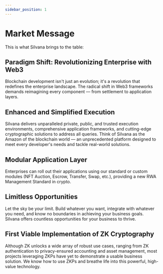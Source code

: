 ```yaml
---
sidebar_position: 1
---
```


# Market Message

This is what Silvana brings to the table:

## Paradigm Shift: Revolutionizing Enterprise with Web3

Blockchain development isn't just an evolution; it's a revolution that redefines the enterprise landscape. The radical shift in Web3 frameworks demands reimagining every component — from settlement to application layers.

## Enhanced and Simplified Execution

Silvana delivers unparalleled private, public, and trusted execution environments, comprehensive application frameworks, and cutting-edge cryptographic solutions to address all queries. Think of Silvana as the Amazon of the blockchain world — an unprecedented platform designed to meet every developer's needs and tackle real-world solutions.

## Modular Application Layer

Enterprises can roll out their applications using our standard or custom modules (NFT Auction, Escrow, Transfer, Swap, etc.), providing a new RWA Management Standard in crypto.

## Limitless Opportunities

Let the sky be your limit. Build whatever you want, integrate with whatever you need, and know no boundaries in achieving your business goals. Silvana offers countless opportunities for your business to thrive.

## First Viable Implementation of ZK Cryptography

Although ZK unlocks a wide array of robust use cases, ranging from ZK authentication to privacy-ensured accounting and asset management, most projects leveraging ZKPs have yet to demonstrate a usable business solution. We know how to use ZKPs and breathe life into this powerful, high-value technology.
